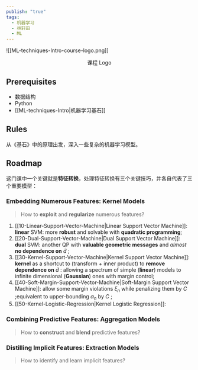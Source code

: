 ```yaml
---
publish: "true"
tags:
  - 机器学习
  - 林轩田
  - ML
---
```

![[ML-techniques-Intro-course-logo.png]]
<center>课程 Logo</center>

## Prerequisites

- 数据结构
- Python
- [[ML-techniques-Intro|机器学习基石]]

## Rules

从《基石》中的原理出发，深入一些复杂的机器学习模型。

## Roadmap

这门课中一个关键就是**特征转换**，处理特征转换有三个关键技巧，并各自代表了三个重要模型：

### Embedding Numerous Features: Kernel Models

> How to **exploit** and **regularize** numerous features?

1. [[10-Linear-Support-Vector-Machine|Linear Support Vector Machine]]: **linear** SVM: more **robust** and solvable with **quadratic programming**;
2. [[20-Dual-Support-Vector-Machine|Dual Support Vector Machine]]: **dual** SVM: another QP with **valuable geometric messages** and *almost* **no dependence on** $\tilde{d}$ ;
3. [[30-Kernel-Support-Vector-Machine|Kernel Support Vector Machine]]: **kernel** as a shortcut to (transform + inner product) to **remove dependence on** $\tilde{d}$ : allowing a spectrum of simple (**linear**) models to infinite dimensional (**Gaussian**) ones with margin control;
4. [[40-Soft-Margin-Support-Vector-Machine|Soft-Margin Support Vector Machine]]: allow some margin violations $\xi_{n}$ while penalizing them by $C$ ;equivalent to upper-bounding $\alpha_{n}$ by $C$ ;
5. [[50-Kernel-Logistic-Regression|Kernel Logistic Regression]]:

### Combining Predictive Features: Aggregation Models

> How to **construct** and **blend** predictive features?

### Distilling Implicit Features: Extraction Models

> How to identify and learn implicit features?
